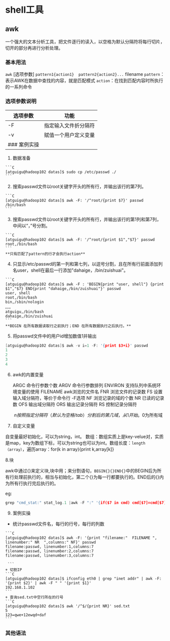  

# shell工具

## awk

一个强大的文本分析工具，把文件逐行的读入，以空格为默认分隔符将每行切片，切开的部分再进行分析处理。

### 基本用法
`awk` [选项参数] `pattern1{action1}  pattern2{action2}...` filename
`pattern`：表示AWK在数据中查找的内容，就是匹配模式
`action`：在找到匹配内容时所执行的一系列命令

###	选项参数说明

|选项参数|	功能|
|--|--|
|-F|	指定输入文件折分隔符|
|-v|	赋值一个用户定义变量|
|### 案例实操||
  1. 数据准备

    ```C
    [atguigu@hadoop102 datas]$ sudo cp /etc/passwd ./
    ```
   2. 搜索passwd文件以root关键字开头的所有行，并输出该行的第7列。

    ```C
    [atguigu@hadoop102 datas]$ awk -F: '/^root/{print $7}' passwd 
    /bin/bash
    ```
   3. 搜索passwd文件以root关键字开头的所有行，并输出该行的第1列和第7列，中间以“，”号分割。

    ```C
    [atguigu@hadoop102 datas]$ awk -F: '/^root/{print $1","$7}' passwd 
    root,/bin/bash
    ```
    **只有匹配了pattern的行才会执行action**
   4. 只显示/etc/passwd的第一列和第七列，以逗号分割，且在所有行前面添加列名user，shell在最后一行添加"dahaige，/bin/zuishuai"。

    ```C
    [atguigu@hadoop102 datas]$ awk -F : 'BEGIN{print "user, shell"} {print $1","$7} END{print "dahaige,/bin/zuishuai"}' passwd
    user, shell
    root,/bin/bash
    bin,/sbin/nologin
    。。。
    atguigu,/bin/bash
    dahaige,/bin/zuishuai
    ```
    **BEGIN 在所有数据读取行之前执行；END 在所有数据执行之后执行。**
   5. 将passwd文件中的用户id增加数值1并输出


```C
[atguigu@hadoop102 datas]$ awk -v i=1 -F: '{print $3+i}' passwd
1
2
3
4
```

6.   awk的内置变量
            
        ARGC               命令行参数个数
        ARGV               命令行参数排列
        ENVIRON       	支持队列中系统环境变量的使用
        FILENAME    	awk浏览的文件名
        FNR                	浏览文件的记录数
        FS                 	设置输入域分隔符，等价于命令行 -F选项
        NF                 	浏览记录的域的个数
        NR                 	已读的记录数
        OFS                	输出域分隔符
        ORS              	输出记录分隔符
        RS                 	控制记录分隔符

     ​	$n   				按照指定分隔符（默认为空格/tab）分割后的第几域，从1开始。$0为所有域
     
7.   自定义变量

自变量最好初始化，可以为string，int。
		数组：数组实质上是key-velue对，实质是map，key为数组下标，可以为string也可以为int。数组长度：`length（array）`，遍历array：for(k in array){print k,array[k]}

8.块

awk中通过{}来定义块,块中用；来分割语句，`BEGIN{}{}END{}`中的BEGIN后为所有行处理前执行的，相当与初始化，第二个{}为每一行都要执行的。END后的{}内为所有行执行完后执行的。

eg:

```c
grep "cmd_stat:" stat_log.1 |awk -F ":" '{if($7 in cmd) cmd[$7]=cmd[$7]+$8;else cmd[$7]=$8}END{for(k in cmd){print k,cmd[k]}}
```

9.   案例实操

   + 统计passwd文件名，每行的行号，每行的列数

    ```C
    [atguigu@hadoop102 datas]$ awk -F: '{print "filename:"  FILENAME ", linenumber:" NR  ",columns:" NF}' passwd 
    filename:passwd, linenumber:1,columns:7
    filename:passwd, linenumber:2,columns:7
    filename:passwd, linenumber:3,columns:7
	
	 ```
	+ 切割IP
	```C
	[atguigu@hadoop102 datas]$ ifconfig eth0 | grep "inet addr" | awk -F: '{print $2}' | awk -F " " '{print $1}' 
	192.168.1.102
	```
	+ 查询sed.txt中空行所在的行号
	```C
	[atguigu@hadoop102 datas]$ awk '/^$/{print NR}' sed.txt 
	5
	123=qwe+12ewqd+daf
	```

### 其他语法

